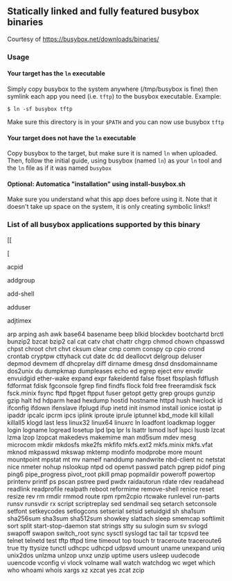 ## Statically linked and fully featured busybox binaries

Courtesy of https://busybox.net/downloads/binaries/

### Usage

#### Your target has the `ln` executable

Simply copy busybox to the system anywhere (/tmp/busybox is fine) then symlink each app you need (i.e. `tftp`) to the busybox executable. Example:

`$ ln -sf busybox tftp`

Make sure this directory is in your `$PATH` and you can now use busybox `tftp`

#### Your target does not have the `ln` executable

Copy busybox to the target, but make sure it is named `ln` when uploaded. Then, follow the initial guide, using busybox (named `ln`) as your `ln` tool and the `ln` file as if it was named `busybox`

#### Optional: Automatica "installation" using install-busybox.sh

Make sure you understand what this app does before using it. Note that it doesn't take up space on the system, it is only creating symbolic links!!

### List of all busybox applications supported by this binary

[[

[

acpid

addgroup

add-shell

adduser

adjtimex

arp
arping
ash
awk
base64
basename
beep
blkid
blockdev
bootchartd
brctl
bunzip2
bzcat
bzip2
cal
cat
catv
chat
chattr
chgrp
chmod
chown
chpasswd
chpst
chroot
chrt
chvt
cksum
clear
cmp
comm
conspy
cp
cpio
crond
crontab
cryptpw
cttyhack
cut
date
dc
dd
deallocvt
delgroup
deluser
depmod
devmem
df
dhcprelay
diff
dirname
dmesg
dnsd
dnsdomainname
dos2unix
du
dumpkmap
dumpleases
echo
ed
egrep
eject
env
envdir
envuidgid
ether-wake
expand
expr
fakeidentd
false
fbset
fbsplash
fdflush
fdformat
fdisk
fgconsole
fgrep
find
findfs
flock
fold
free
freeramdisk
fsck
fsck.minix
fsync
ftpd
ftpget
ftpput
fuser
getopt
getty
grep
groups
gunzip
gzip
halt
hd
hdparm
head
hexdump
hostid
hostname
httpd
hush
hwclock
id
ifconfig
ifdown
ifenslave
ifplugd
ifup
inetd
init
insmod
install
ionice
iostat
ip
ipaddr
ipcalc
ipcrm
ipcs
iplink
iproute
iprule
iptunnel
kbd_mode
kill
killall
killall5
klogd
last
less
linux32
linux64
linuxrc
ln
loadfont
loadkmap
logger
login
logname
logread
losetup
lpd
lpq
lpr
ls
lsattr
lsmod
lsof
lspci
lsusb
lzcat
lzma
lzop
lzopcat
makedevs
makemime
man
md5sum
mdev
mesg
microcom
mkdir
mkdosfs
mke2fs
mkfifo
mkfs.ext2
mkfs.minix
mkfs.vfat
mknod
mkpasswd
mkswap
mktemp
modinfo
modprobe
more
mount
mountpoint
mpstat
mt
mv
nameif
nanddump
nandwrite
nbd-client
nc
netstat
nice
nmeter
nohup
nslookup
ntpd
od
openvt
passwd
patch
pgrep
pidof
ping
ping6
pipe_progress
pivot_root
pkill
pmap
popmaildir
poweroff
powertop
printenv
printf
ps
pscan
pstree
pwd
pwdx
raidautorun
rdate
rdev
readahead
readlink
readprofile
realpath
reboot
reformime
remove-shell
renice
reset
resize
rev
rm
rmdir
rmmod
route
rpm
rpm2cpio
rtcwake
runlevel
run-parts
runsv
runsvdir
rx
script
scriptreplay
sed
sendmail
seq
setarch
setconsole
setfont
setkeycodes
setlogcons
setserial
setsid
setuidgid
sh
sha1sum
sha256sum
sha3sum
sha512sum
showkey
slattach
sleep
smemcap
softlimit
sort
split
start-stop-daemon
stat
strings
stty
su
sulogin
sum
sv
svlogd
swapoff
swapon
switch_root
sync
sysctl
syslogd
tac
tail
tar
tcpsvd
tee
telnet
telnetd
test
tftp
tftpd
time
timeout
top
touch
tr
traceroute
traceroute6
true
tty
ttysize
tunctl
udhcpc
udhcpd
udpsvd
umount
uname
unexpand
uniq
unix2dos
unlzma
unlzop
unxz
unzip
uptime
users
usleep
uudecode
uuencode
vconfig
vi
vlock
volname
wall
watch
watchdog
wc
wget
which
who
whoami
whois
xargs
xz
xzcat
yes
zcat
zcip
